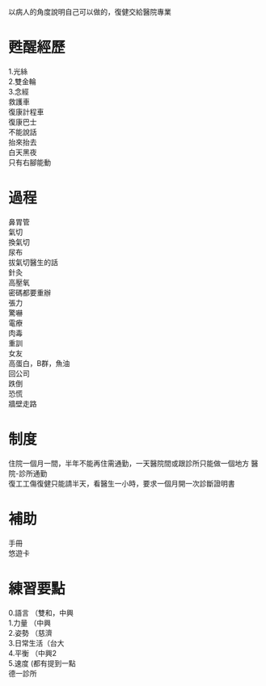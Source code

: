 以病人的角度說明自己可以做的，復健交給醫院專業  

# 甦醒經歷  
1.光絲   
2.雙金輪  
3.念經  
救護車  
復康計程車  
復康巴士  
不能說話  
抬來抬去  
白天黑夜  
只有右腳能動  

# 過程  
鼻胃管  
氣切  
換氣切  
尿布  
拔氣切醫生的話  
針灸  
高壓氧  
密碼都要重辦  
張力  
驚嚇  
電療  
肉毒  
重訓  
女友  
高蛋白，B群，魚油  
回公司  
跌倒  
恐慌  
牆壁走路  

# 制度  
住院一個月一間，半年不能再住需通勤，一天醫院間或跟診所只能做一個地方
醫院-診所通勤  
復工工傷復健只能請半天，看醫生一小時，要求一個月開一次診斷證明書    

# 補助  
手冊  
悠遊卡   

# 練習要點  
0.語言  （雙和，中興  
1.力量  （中興   
2.姿勢  （慈濟  
3.日常生活（台大  
4.平衡 （中興2  
5.速度 (都有提到一點  
德一診所
